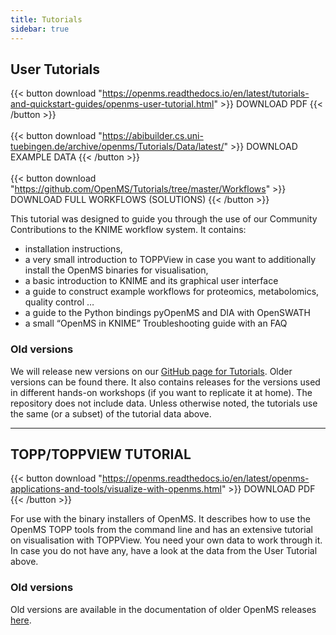 ```yaml
---
title: Tutorials
sidebar: true
---
```


## User Tutorials

{{< button download "https://openms.readthedocs.io/en/latest/tutorials-and-quickstart-guides/openms-user-tutorial.html" >}}
DOWNLOAD PDF
{{< /button >}}
<br><br>
{{< button download "https://abibuilder.cs.uni-tuebingen.de/archive/openms/Tutorials/Data/latest/" >}}
DOWNLOAD EXAMPLE DATA
{{< /button >}}
<br><br>
{{< button download "https://github.com/OpenMS/Tutorials/tree/master/Workflows" >}}
DOWNLOAD FULL WORKFLOWS (SOLUTIONS)
{{< /button >}}

This tutorial was designed to guide you through the use of our Community Contributions to the KNIME workflow system. It contains:

- installation instructions,
- a very small introduction to TOPPView in case you want to additionally install the OpenMS binaries for visualisation,
- a basic introduction to KNIME and its graphical user interface
- a guide to construct example workflows for proteomics, metabolomics, quality control …
- a guide to the Python bindings pyOpenMS and DIA with OpenSWATH
- a small “OpenMS in KNIME” Troubleshooting guide with an FAQ

### Old versions

We will release new versions on our [GitHub page for Tutorials](https://github.com/OpenMS/Tutorials/releases). Older versions can be found there. It also contains releases for the versions used in different hands-on workshops (if you want to replicate it at home). The repository does not include data. Unless otherwise noted, the tutorials use the same (or a subset) of the tutorial data above.

***

## TOPP/TOPPVIEW TUTORIAL

{{< button download "https://openms.readthedocs.io/en/latest/openms-applications-and-tools/visualize-with-openms.html" >}}
DOWNLOAD PDF
{{< /button >}}

For use with the binary installers of OpenMS. It describes how to use the OpenMS TOPP tools from the command line and has an extensive tutorial on visualisation with TOPPView. You need your own data to work through it. In case you do not have any, have a look at the data from the User Tutorial above.

### Old versions
Old versions are available in the documentation of older OpenMS releases [here](http://ftp.mi.fu-berlin.de/pub/OpenMS/).